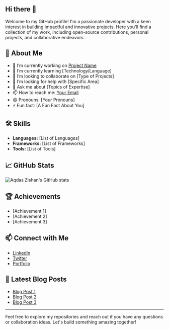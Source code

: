 <!--
## Hi there 👋

**AqdasZishan/AqdasZishan** is a ✨ _special_ ✨ repository because its `README.md` (this file) appears on your GitHub profile.

Here are some ideas to get you started:

- 🔭 I’m currently working on ...
- 🌱 I’m currently learning ...
- 👯 I’m looking to collaborate on ...
- 🤔 I’m looking for help with ...
- 💬 Ask me about ...
- 📫 How to reach me: ...
- 😄 Pronouns: ...
- ⚡ Fun fact: ...
-->
## Hi there 👋

Welcome to my GitHub profile! I'm a passionate developer with a keen interest in building impactful and innovative projects. Here you'll find a collection of my work, including open-source contributions, personal projects, and collaborative endeavors.

## 🚀 About Me

- 🔭 I’m currently working on [Project Name](project-link)
- 🌱 I’m currently learning [Technology/Language]
- 👯 I’m looking to collaborate on [Type of Projects]
- 🤔 I’m looking for help with [Specific Area]
- 💬 Ask me about [Topics of Expertise]
- 📫 How to reach me: [Your Email](mailto:your-email@example.com)
- 😄 Pronouns: [Your Pronouns]
- ⚡ Fun fact: [A Fun Fact About You]

## 🛠️ Skills

- **Languages:** [List of Languages]
- **Frameworks:** [List of Frameworks]
- **Tools:** [List of Tools]

## 📈 GitHub Stats

![Aqdas Zishan's GitHub stats](https://github-readme-stats.vercel.app/api?username=AqdasZishan&show_icons=true&theme=radical)

## 🏆 Achievements

- [Achievement 1]
- [Achievement 2]
- [Achievement 3]

## 📫 Connect with Me

- [LinkedIn](https://www.linkedin.com/in/your-linkedin/)
- [Twitter](https://twitter.com/your-twitter)
- [Portfolio](https://your-portfolio.com)

## 📝 Latest Blog Posts

- [Blog Post 1](link-to-post)
- [Blog Post 2](link-to-post)
- [Blog Post 3](link-to-post)

---

Feel free to explore my repositories and reach out if you have any questions or collaboration ideas. Let's build something amazing together!
